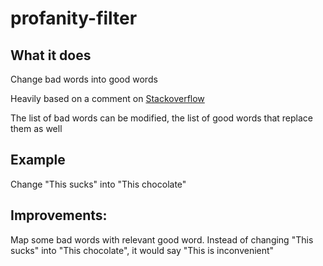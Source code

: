 # profanity-filter

## What it does
Change bad words into good words

Heavily based on a comment on [Stackoverflow](https://stackoverflow.com/questions/3531746/what-s-a-good-python-profanity-filter-library)

The list of bad words can be modified, the list of good words that replace them as well

## Example
Change "This sucks" into "This chocolate"

## Improvements:
Map some bad words with relevant good word. Instead of changing "This sucks" into "This chocolate", it would say "This is inconvenient"
